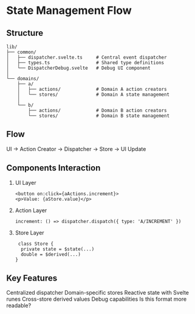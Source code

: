 # State Management Flow

## Structure
```
lib/
├── common/
│   ├── dispatcher.svelte.ts     # Central event dispatcher
│   ├── types.ts                 # Shared type definitions
│   └── DispatcherDebug.svelte   # Debug UI component
│
└── domains/
    ├── a/
    │   ├── actions/             # Domain A action creators
    │   └── stores/              # Domain A state management
    │
    └── b/
        ├── actions/             # Domain B action creators
        └── stores/              # Domain B state management
```

## Flow
UI → Action Creator → Dispatcher → Store → UI Update

## Components Interaction
1. UI Layer
   ```
   <button on:click={aActions.increment}>
   <p>Value: {aStore.value}</p>
   ```
2. Action Layer
   ```
   increment: () => dispatcher.dispatch({ type: 'A/INCREMENT' })
   ```
3. Store Layer
   ```
    class Store {
     private state = $state(...)
     double = $derived(...)
   }
   ```

## Key Features
Centralized dispatcher
Domain-specific stores
Reactive state with Svelte runes
Cross-store derived values
Debug capabilities
Is this format more readable?
